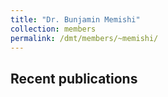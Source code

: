 ```yaml
---
title: "Dr. Bunjamin Memishi"
collection: members
permalink: /dmt/members/~memishi/
---
```


## Recent publications
